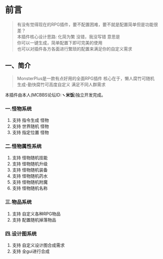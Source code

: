 # 前言
> 有没有觉得现在的RPG插件，要不配置困难，要不就是配置简单但是功能很差？    
> 本插件核心设计思路: 化简为繁 没错，我没写错 意思是   
> 你可以一键生成，简单配置下即可完美的使用   
> 也可以对插件各方各面进行繁琐的配置来满足你的自定义需求

## 一、简介
> MonsterPlus是一款有点好用的全面RPG插件
> 核心在于，懒人腐竹可随机生成-勤快腐竹可高度自定义 满足不同人群需求

本插件由本人(MCBBS论坛ID:**ヽ米饭**)独立开发完成。

### 一.怪物系统
1. 支持 指令生成 怪物
2. 支持 世界随机 怪物
3. 支持 指定位置 怪物

### 二.怪物属性系统
1. 支持 怪物随机技能
2. 支持 怪物随机升级
3. 支持 怪物随机装备
4. 支持 怪物随机药水
5. 支持 怪物随机附魔
6. 支持 怪物随机名称

### 三.物品系统
1. 支持 自定义各种RPG物品
2. 支持 配置随机掉落物品

### 四.设计图系统
1. 支持 自定义设计图合成需求
2. 支持 全gui进行合成